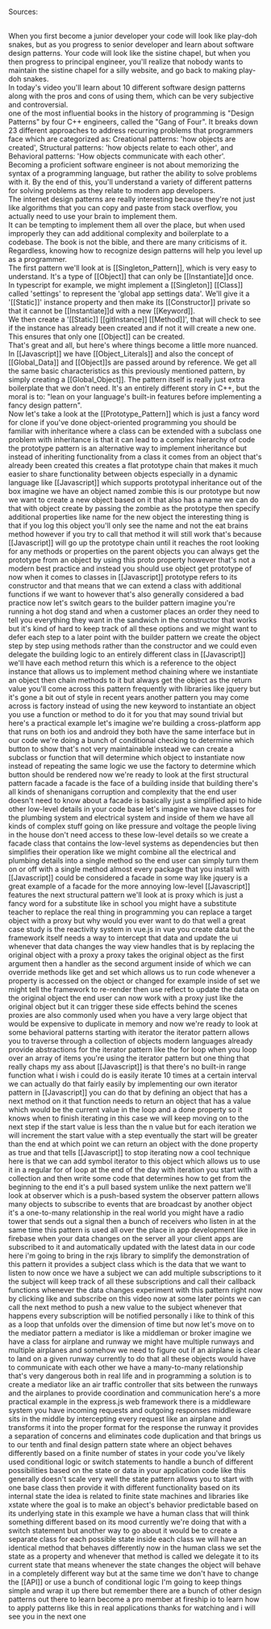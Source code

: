 Sources:

\
When you first become a junior developer your code will look like play-doh snakes, but as you progress to senior developer and learn about software design patterns. Your code will look like the sistine chapel, but when you then progress to principal engineer, you'll realize that nobody wants to maintain the sistine chapel for a silly website, and go back to making play-doh snakes.
\
In today's video you'll learn about 10 different software design patterns along with the pros and cons of using them, which can be very subjective and controversial.
\
one of the most influential books in the history of programming is "Design Patterns" by four C++ engineers, called the "Gang of Four". It breaks down 23 different approaches to address recurring problems that programmers face which are categorized as: Creational patterns: 'how objects are created', Structural patterns: 'how objects relate to each other', and Behavioral patterns: 'How objects communicate with each other'.
\
Becoming a proficient software engineer is not about memorizing the syntax of a programming language, but rather the ability to solve problems with it. By the end of this, you'll understand a variety of different patterns for solving problems as they relate to modern app developers.
\
The internet design patterns are really interesting because they're not just like algorithms that you can copy and paste from stack overflow, you actually need to use your brain to implement them.
\
It can be tempting to implement them all over the place, but when used improperly they can add additional complexity and boilerplate to a codebase. The book is not the bible, and there are many criticisms of it. Regardless, knowing how to recognize design patterns will help you level up as a programmer.
\
The first pattern we'll look at is [[Singleton_Pattern]], which is very easy to understand. It's a type of [[Object]] that can only be [[Instantiate]]d once.
\
In typescript for example, we might implement a [[Singleton]] [[Class]] called 'settings' to represent the 'global app settings data'. We'll give it a '[[Static]]' instance property and then make its [[Constructor]] private so that it cannot be [[Instantiate]]d with a new [[Keyword]].
\
We then create a '[[Static]] [[gitInstance]] [[Method]]', that will check to see if the instance has already been created and if not it will create a new one. This ensures that only one [[Object]] can be created.
\
That's great and all, but here's where things become a little more nuanced. In [[Javascript]] we have [[Object_Literals]] and also the concept of [[Global_Data]] and [[Object]]s are passed around by reference. We get all the same basic characteristics as this previously mentioned pattern, by simply creating a [[Global_Object]]. The pattern itself is really just extra boilerplate that we don't need. It's an entirely different story in C++, but the moral is to: "lean on your language's built-in features before implementing a fancy design pattern".
\
Now let's take a look at the [[Prototype_Pattern]] which is just a fancy word for clone if you've done object-oriented programming you should be familiar with inheritance where a class can be extended with a subclass one problem with inheritance is that it can lead to a complex hierarchy of code the prototype pattern is an alternative way to implement inheritance but instead of inheriting functionality from a class it comes from an object that's already been created this creates a flat prototype chain that makes it much easier to share functionality between objects especially in a dynamic language like [[Javascript]] which supports prototypal inheritance out of the box imagine we have an object named zombie this is our prototype but now we want to create a new object based on it that also has a name we can do that with object create by passing the zombie as the prototype then specify additional properties like name for the new object the interesting thing is that if you log this object you'll only see the name and not the eat brains method however if you try to call that method it will still work that's because [[Javascript]] will go up the prototype chain until it reaches the root looking for any methods or properties on the parent objects you can always get the prototype from an object by using this proto property however that's not a modern best practice and instead you should use object get prototype of now when it comes to classes in [[Javascript]] prototype refers to its constructor and that means that we can extend a class with additional functions if we want to however that's also generally considered a bad practice now let's switch gears to the builder pattern imagine you're running a hot dog stand and when a customer places an order they need to tell you everything they want in the sandwich in the constructor that works but it's kind of hard to keep track of all these options and we might want to defer each step to a later point with the builder pattern we create the object step by step using methods rather than the constructor and we could even delegate the building logic to an entirely different class in [[Javascript]] we'll have each method return this which is a reference to the object instance that allows us to implement method chaining where we instantiate an object then chain methods to it but always get the object as the return value you'll come across this pattern frequently with libraries like jquery but it's gone a bit out of style in recent years another pattern you may come across is factory instead of using the new keyword to instantiate an object you use a function or method to do it for you that may sound trivial but here's a practical example let's imagine we're building a cross-platform app that runs on both ios and android they both have the same interface but in our code we're doing a bunch of conditional checking to determine which button to show that's not very maintainable instead we can create a subclass or function that will determine which object to instantiate now instead of repeating the same logic we use the factory to determine which button should be rendered now we're ready to look at the first structural pattern facade a facade is the face of a building inside that building there's all kinds of shenanigans corruption and complexity that the end user doesn't need to know about a facade is basically just a simplified api to hide other low-level details in your code base let's imagine we have classes for the plumbing system and electrical system and inside of them we have all kinds of complex stuff going on like pressure and voltage the people living in the house don't need access to these low-level details so we create a facade class that contains the low-level systems as dependencies but then simplifies their operation like we might combine all the electrical and plumbing details into a single method so the end user can simply turn them on or off with a single method almost every package that you install with [[Javascript]] could be considered a facade in some way like jquery is a great example of a facade for the more annoying low-level [[Javascript]] features the next structural pattern we'll look at is proxy which is just a fancy word for a substitute like in school you might have a substitute teacher to replace the real thing in programming you can replace a target object with a proxy but why would you ever want to do that well a great case study is the reactivity system in vue.js in vue you create data but the framework itself needs a way to intercept that data and update the ui whenever that data changes the way view handles that is by replacing the original object with a proxy a proxy takes the original object as the first argument then a handler as the second argument inside of which we can override methods like get and set which allows us to run code whenever a property is accessed on the object or changed for example inside of set we might tell the framework to re-render then use reflect to update the data on the original object the end user can now work with a proxy just like the original object but it can trigger these side effects behind the scenes proxies are also commonly used when you have a very large object that would be expensive to duplicate in memory and now we're ready to look at some behavioral patterns starting with iterator the iterator pattern allows you to traverse through a collection of objects modern languages already provide abstractions for the iterator pattern like the for loop when you loop over an array of items you're using the iterator pattern but one thing that really chaps my ass about [[Javascript]] is that there's no built-in range function what i wish i could do is easily iterate 10 times at a certain interval we can actually do that fairly easily by implementing our own iterator pattern in [[Javascript]] you can do that by defining an object that has a next method on it that function needs to return an object that has a value which would be the current value in the loop and a done property so it knows when to finish iterating in this case we will keep moving on to the next step if the start value is less than the n value but for each iteration we will increment the start value with a step eventually the start will be greater than the end at which point we can return an object with the done property as true and that tells [[Javascript]] to stop iterating now a cool technique here is that we can add symbol iterator to this object which allows us to use it in a regular for of loop at the end of the day with iteration you start with a collection and then write some code that determines how to get from the beginning to the end it's a pull based system unlike the next pattern we'll look at observer which is a push-based system the observer pattern allows many objects to subscribe to events that are broadcast by another object it's a one-to-many relationship in the real world you might have a radio tower that sends out a signal then a bunch of receivers who listen in at the same time this pattern is used all over the place in app development like in firebase when your data changes on the server all your client apps are subscribed to it and automatically updated with the latest data in our code here i'm going to bring in the rxjs library to simplify the demonstration of this pattern it provides a subject class which is the data that we want to listen to now once we have a subject we can add multiple subscriptions to it the subject will keep track of all these subscriptions and call their callback functions whenever the data changes experiment with this pattern right now by clicking like and subscribe on this video now at some later points we can call the next method to push a new value to the subject whenever that happens every subscription will be notified personally i like to think of this as a loop that unfolds over the dimension of time but now let's move on to the mediator pattern a mediator is like a middleman or broker imagine we have a class for airplane and runway we might have multiple runways and multiple airplanes and somehow we need to figure out if an airplane is clear to land on a given runway currently to do that all these objects would have to communicate with each other we have a many-to-many relationship that's very dangerous both in real life and in programming a solution is to create a mediator like an air traffic controller that sits between the runways and the airplanes to provide coordination and communication here's a more practical example in the express.js web framework there is a middleware system you have incoming requests and outgoing responses middleware sits in the middle by intercepting every request like an airplane and transforms it into the proper format for the response the runway it provides a separation of concerns and eliminates code duplication and that brings us to our tenth and final design pattern state where an object behaves differently based on a finite number of states in your code you've likely used conditional logic or switch statements to handle a bunch of different possibilities based on the state or data in your application code like this generally doesn't scale very well the state pattern allows you to start with one base class then provide it with different functionality based on its internal state the idea is related to finite state machines and libraries like xstate where the goal is to make an object's behavior predictable based on its underlying state in this example we have a human class that will think something different based on its mood currently we're doing that with a switch statement but another way to go about it would be to create a separate class for each possible state inside each class we will have an identical method that behaves differently now in the human class we set the state as a property and whenever that method is called we delegate it to its current state that means whenever the state changes the object will behave in a completely different way but at the same time we don't have to change the [[API]] or use a bunch of conditional logic I'm going to keep things simple and wrap it up there but remember there are a bunch of other design patterns out there to learn become a pro member at fireship io to learn how to apply patterns like this in real applications thanks for watching and i will see you in the next one 